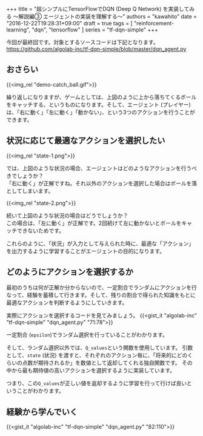+++
title = "超シンプルにTensorFlowでDQN (Deep Q Network) を実装してみる 〜解説編③ エージェントの実装を理解する〜"
authors = "kawahito"
date = "2016-12-22T19:28:31+09:00"
draft = true
tags = [
  "reinforcement-learning",
  "dqn",
  "tensorflow"
]
series = "tf-dqn-simple"
+++

今回が最終回です。対象とするソースコードは下記となります。  
https://github.com/algolab-inc/tf-dqn-simple/blob/master/dqn_agent.py

## おさらい
{{<img_rel "demo-catch_ball.gif">}}

繰り返しになりますが、ゲームとしては、上図のように上から落ちてくるボールをキャッチする、というものになります。そして、エージェント (プレイヤー) は、「右に動く」「左に動く」「動かない」、という3つのアクションを行うことができます。

## 状況に応じて最適なアクションを選択したい
{{<img_rel "state-1.png">}}

では、上図のような状況の場合、エージェントはどのようなアクションを行うべきでしょうか？  
「右に動く」が正解ですね。それ以外のアクションを選択した場合はボールを落としてしまいます。

{{<img_rel "state-2.png">}}

続いて上図のような状況の場合はどうでしょうか？  
この場合は、「左に動く」が正解です。2回続けて左に動かないとボールをキャッチできないためです。

これらのように、「状況」が入力として与えられた時に、最適な「アクション」を出力するように学習することがエージェントの目的になります。

## どのようにアクションを選択するか
最初のうちは何が正解か分からないので、一定割合でランダムにアクションを行なって、経験を蓄積して行きます。そして、残りの割合で得られた知識をもとに最適なアクションを判断するようにしていきます。

実際にアクションを選択するコードを見てみましょう。
{{<gist_it "algolab-inc" "tf-dqn-simple" "dqn_agent.py" "71:78">}}

一定割合 (`epsilon`)でランダム選択を行っていることがわかります。

そして、ランダム選択以外では、`Q_values`という関数を使用しています。
引数として、`state` (状況) を渡すと、それぞれのアクション毎に、「将来的にどのくらいの点数が期待されるか」を数値として返却してくれる独自関数です。
その中から最も期待値の高いアクションを選択するように実装しています。

つまり、この`Q_values`が正しい値を返却するように学習を行って行けば良いということがわかります。

## 経験から学んでいく
{{<gist_it "algolab-inc" "tf-dqn-simple" "dqn_agent.py" "82:110">}}
